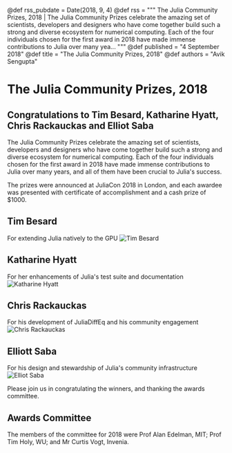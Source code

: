 @def rss_pubdate = Date(2018, 9, 4)
@def rss = """ The Julia Community Prizes, 2018 | The Julia Community Prizes celebrate the amazing set of scientists, developers and designers who have come together build such a strong and diverse ecosystem for numerical computing. Each of the four individuals chosen for the first award in 2018 have made immense contributions to Julia over many yea... """
@def published = "4 September 2018"
@def title = "The Julia Community Prizes, 2018"
@def authors = "Avik Sengupta"  


# The Julia Community Prizes, 2018

## Congratulations to Tim Besard, Katharine Hyatt, Chris Rackauckas and Elliot Saba

The Julia Community Prizes celebrate the amazing set of scientists, developers and designers who have come together build such a strong and diverse ecosystem for numerical computing. Each of the four individuals chosen for the first award in 2018 have made immense contributions to Julia over many years, and all of them have been crucial to Julia's success.

The prizes were announced at JuliaCon 2018 in London, and each awardee was presented with certificate of accomplishment and a cash prize of \$1000.

## Tim Besard
For extending Julia natively to the GPU
![Tim Besard](/assets/images/blog/2018-09-04-julia-community-prizes/tim-besard.jpg)

## Katharine Hyatt
For her enhancements of Julia's test suite and documentation
![Katharine Hyatt](/assets/images/blog/2018-09-04-julia-community-prizes/katie-hyatt.jpg)

## Chris Rackauckas
For his development of JuliaDiffEq and his community engagement
![Chris Rackauckas](/assets/images/blog/2018-09-04-julia-community-prizes/chris-rackauckas.jpg)

## Elliott Saba
For his design and stewardship of Julia's community infrastructure
![Elliot Saba](/assets/images/blog/2018-09-04-julia-community-prizes/elliot-saba.jpg)

Please join us in congratulating the winners, and thanking the awards committee.

## Awards Committee
The members of the committee for 2018 were Prof Alan Edelman, MIT; Prof Tim Holy, WU; and Mr Curtis Vogt, Invenia.

